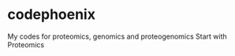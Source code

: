 codephoenix
===========

My codes for proteomics, genomics and proteogenomics
Start with Proteomics
